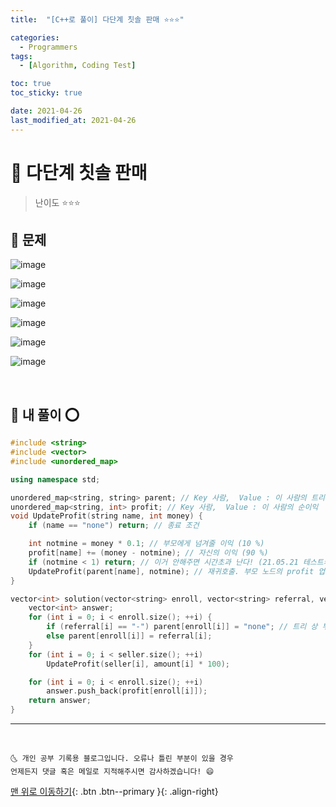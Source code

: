 ```yaml
---
title:  "[C++로 풀이] 다단계 칫솔 판매 ⭐⭐⭐" 

categories:
  - Programmers
tags:
  - [Algorithm, Coding Test]

toc: true
toc_sticky: true

date: 2021-04-26
last_modified_at: 2021-04-26
---
```


# 📌 다단계 칫솔 판매

> 난이도 ⭐⭐⭐

## 🚀 문제

![image](https://user-images.githubusercontent.com/42318591/116079278-90f12d80-a6d2-11eb-96f4-87aface8f4cf.png)

![image](https://user-images.githubusercontent.com/42318591/116079291-964e7800-a6d2-11eb-8985-6a6eb3701b48.png)

![image](https://user-images.githubusercontent.com/42318591/116079316-9c445900-a6d2-11eb-9e0f-3328242f5405.png)

![image](https://user-images.githubusercontent.com/42318591/116079342-a36b6700-a6d2-11eb-80d6-dd1cb48a8c4a.png)

![image](https://user-images.githubusercontent.com/42318591/116079357-aa927500-a6d2-11eb-804b-02fea23cd932.png)

![image](https://user-images.githubusercontent.com/42318591/116079402-b9792780-a6d2-11eb-82a0-cb19b740caca.png)

<br>

## 🚀 내 풀이 ⭕

```cpp
#include <string>
#include <vector>
#include <unordered_map>

using namespace std;

unordered_map<string, string> parent; // Key 사람,  Value : 이 사람의 트리 상 부모(= 이 사람을 다단계에 참여시킨 사람)
unordered_map<string, int> profit; // Key 사람,  Value : 이 사람의 순이익
void UpdateProfit(string name, int money) {
    if (name == "none") return; // 종료 조건

    int notmine = money * 0.1; // 부모에게 넘겨줄 이익 (10 %)
    profit[name] += (money - notmine); // 자신의 이익 (90 %)
    if (notmine < 1) return; // 이거 안해주면 시간초과 난다! (21.05.21 테스트케이스 추가) 그냥 부모에게 넘겨줄 이익이 없다면 더 이상 재귀 호출로 올라가지 않도록 하여 시간을 절약한다.
    UpdateProfit(parent[name], notmine); // 재귀호출. 부모 노드의 profit 업데이트 하러.
}

vector<int> solution(vector<string> enroll, vector<string> referral, vector<string> seller, vector<int> amount) {
    vector<int> answer;
    for (int i = 0; i < enroll.size(); ++i) {
        if (referral[i] == "-") parent[enroll[i]] = "none"; // 트리 상 부모가 none 인 사람은 부모 노드가 없는 사람. (부모는 아마 민수겠지만 문제에선 민수를 제외함)
        else parent[enroll[i]] = referral[i];
    }
    for (int i = 0; i < seller.size(); ++i)
        UpdateProfit(seller[i], amount[i] * 100);

    for (int i = 0; i < enroll.size(); ++i)
        answer.push_back(profit[enroll[i]]);
    return answer;
}
```

***
<br>

    🌜 개인 공부 기록용 블로그입니다. 오류나 틀린 부분이 있을 경우 
    언제든지 댓글 혹은 메일로 지적해주시면 감사하겠습니다! 😄

[맨 위로 이동하기](#){: .btn .btn--primary }{: .align-right}